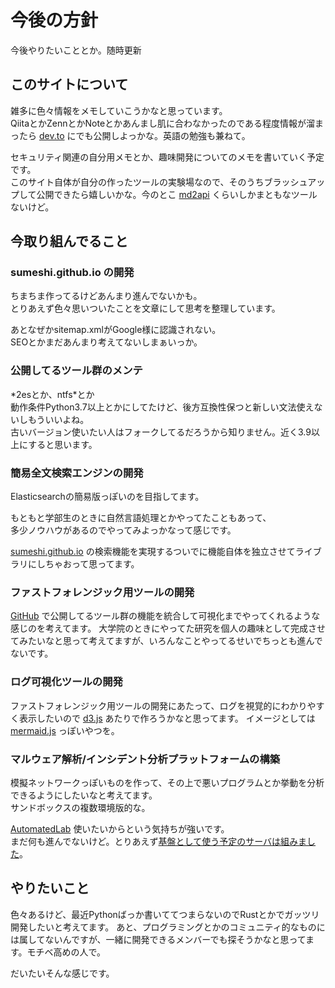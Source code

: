 # 今後の方針
今後やりたいこととか。随時更新

## このサイトについて
雑多に色々情報をメモしていこうかなと思っています。  
QiitaとかZennとかNoteとかあんまし肌に合わなかったのである程度情報が溜まったら [dev.to](https://dev.to/sumeshi) にでも公開しよっかな。英語の勉強も兼ねて。

セキュリティ関連の自分用メモとか、趣味開発についてのメモを書いていく予定です。  
このサイト自体が自分の作ったツールの実験場なので、そのうちブラッシュアップして公開できたら嬉しいかな。今のとこ [md2api](https://sumeshi.github.io/posts/md2api) くらいしかまともなツールないけど。

## 今取り組んでること
### sumeshi.github.io の開発
ちまちま作ってるけどあんまり進んでないかも。  
とりあえず色々思いついたことを文章にして思考を整理しています。

あとなぜかsitemap.xmlがGoogle様に認識されない。  
SEOとかまだあんまり考えてないしまぁいっか。

### 公開してるツール群のメンテ
\*2esとか、ntfs\*とか  
動作条件Python3.7以上とかにしてたけど、後方互換性保つと新しい文法使えないしもういいよね。  
古いバージョン使いたい人はフォークしてるだろうから知りません。近く3.9以上にすると思います。  

### 簡易全文検索エンジンの開発
Elasticsearchの簡易版っぽいのを目指してます。

もともと学部生のときに自然言語処理とかやってたこともあって、  
多少ノウハウがあるのでやってみよっかなって感じです。

[sumeshi.github.io](https://sumeshi.github.io) の検索機能を実現するついでに機能自体を独立させてライブラリにしちゃおって思ってます。

### ファストフォレンジック用ツールの開発
[GitHub](https://github.com/sumeshi) で公開してるツール群の機能を統合して可視化までやってくれるような感じのを考えてます。
大学院のときにやってた研究を個人の趣味として完成させてみたいなと思って考えてますが、いろんなことやってるせいでちっとも進んでないです。

### ログ可視化ツールの開発
ファストフォレンジック用ツールの開発にあたって、ログを視覚的にわかりやすく表示したいので [d3.js](https://d3js.org/) あたりで作ろうかなと思ってます。
イメージとしては [mermaid.js](https://mermaid-js.github.io/mermaid/#/) っぽいやつを。

### マルウェア解析/インシデント分析プラットフォームの構築
模擬ネットワークっぽいものを作って、その上で悪いプログラムとか挙動を分析できるようにしたいなと考えてます。  
サンドボックスの複数環境版的な。

[AutomatedLab](https://automatedlab.org/en/latest/) 使いたいからという気持ちが強いです。  
まだ何も進んでないけど。とりあえず[基盤として使う予定のサーバは組みました](https://sumeshi.github.io/posts/ideas/homebuilt-pc-2022-05)。

## やりたいこと
色々あるけど、最近Pythonばっか書いててつまらないのでRustとかでガッツリ開発したいと考えてます。
あと、プログラミングとかのコミュニティ的なものには属してないんですが、一緒に開発できるメンバーでも探そうかなと思ってます。モチベ高めの人で。

だいたいそんな感じです。
